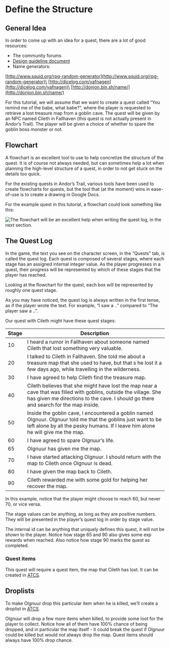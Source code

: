 # Define the Structure

## General Idea

In order to come up with an idea for a quest, there are a lot of good resources:

* The community forums
* [Design guideline document](https://docs.google.com/document/d/1BwWD1tLgPcmA2bwudrVnOc6f2dkPLFCjWdn7tXlIp5g/edit)
* Name generators:

[http://www.squid.org/rpg-random-generator](http://www.squid.org/rpg-random-generator)\
[http://dicelog.com/yafnagen](http://dicelog.com/yafnagen)\
[http://donjon.bin.sh/name/](http://donjon.bin.sh/name/)

For this tutorial, we will assume that we want to create a quest called “You remind me of the babe, what babe?“, where the player is requested to retrieve a lost treasure map from a goblin cave. The quest will be given by an NPC named Cileth in Fallhaven (this quest is not actually present in Andor’s Trail). The player will be given a choice of whether to spare the goblin boss monster or not.

## Flowchart

A flowchart is an excellent tool to use to help concretize the structure of the quest. It is of course not always needed, but can sometimes help a lot when planning the high-level structure of a quest, in order to not get stuck on the details too quick.

For the existing quests in Andor’s Trail, various tools have been used to create flowcharts for quests, but the tool that (at the moment) wins in ease-of-use is to create a drawing in Google Docs.

For the example quest in this tutorial, a flowchart could look something like this:

![The flowchart will be an excellent help when writing the quest log, in the next section.](../../.gitbook/assets/quest_making1.jpeg)

## The Quest Log

In the game, the text you see on the character screen, in the “Quests” tab, is called the quest log. Each quest is composed of several stages, where each stage has an assigned internal integer value. As the player progresses in a quest, their progress will be represented by which of these stages that the player has reached.

Looking at the flowchart for the quest, each box will be represented by roughly one quest stage.

As you may have noticed, the quest log is always written in the first tense, as if the player wrote the text. For example, “I saw a ..” compared to “The player saw a ..”.

Our quest with Cileth might have these quest stages:

| Stage | Description                                                                                                                                                                                               |
| ----- | --------------------------------------------------------------------------------------------------------------------------------------------------------------------------------------------------------- |
| 10    | I heard a rumor in Fallhaven about someone named Cileth that lost something very valuable.                                                                                                                |
| 20    | I talked to Cileth in Fallhaven. She told me about a treasure map that she used to have, but that s he lost it a few days ago, while travelling in the wilderness.                                        |
| 30    | I have agreed to help Cileth find the treasure map.                                                                                                                                                       |
| 40    | Cileth believes that she might have lost the map near a cave that was filled with goblins, outside the village. She has given me directions to the cave. I should go there and search for the map inside. |
| 50    | Inside the goblin cave, I encountered a goblin named Olgnuur. Olgnuur told me that the goblins just want to be left alone by all the pesky humans. If I leave him alone he will give me the map.          |
| 60    | I have agreed to spare Olgnuur’s life.                                                                                                                                                                    |
| 65    | Olgnuur has given me the map.                                                                                                                                                                             |
| 70    | I have started attacking Olgnuur. I should return with the map to Cileth once Olgnuur is dead.                                                                                                            |
| 80    | I have given the map back to Cileth.                                                                                                                                                                      |
| 90    | Cileth rewarded me with some gold for helping her recover the map.                                                                                                                                        |

In this example, notice that the player might choose to reach 60, but never 70, or vice versa.

The stage values can be anything, as long as they are positive numbers. They will be presented in the player’s quest log in order by stage value.&#x20;

The internal id can be anything that uniquely defines this quest, it will not be shown to the player. Notice how stage 65 and 90 also gives some exp rewards when reached. Also notice how stage 90 marks the quest as completed.

### Quest items

This quest will require a quest item, the map that Cileth has lost. It can be created in [ATCS](../../contributor-section/atcs/).

## Droplists

To make Olgnuur drop this particular item when he is killed, we’ll create a droplist in [ATCS](../../contributor-section/atcs/).

Olgnuur will drop a few more items when killed, to provide some loot for the player to collect. Notice how all of them have 100% chance of being dropped, and in particular the map itself - it could break the quest if Olgnuur could be killed but would not always drop the map. Quest items should always have 100% drop chance.
